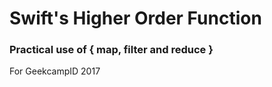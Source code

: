 # Swift's Higher Order Function

### Practical use of { map, filter and reduce }

For GeekcampID 2017

